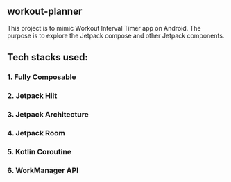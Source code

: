 ## workout-planner
This project is to mimic Workout Interval Timer app on Android.
The purpose is to explore the Jetpack compose and other Jetpack components.

## Tech stacks used:
### 1. Fully Composable
### 2. Jetpack Hilt
### 3. Jetpack Architecture
### 4. Jetpack Room
### 5. Kotlin Coroutine
### 6. WorkManager API


